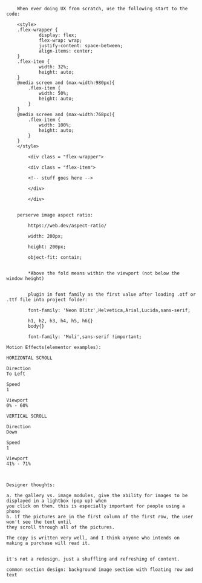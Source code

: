 		When ever doing UX from scratch, use the following start to the code:

		<style>
		.flex-wrapper {
				display: flex;
				flex-wrap: wrap;
				justify-content: space-between;
				align-items: center;
		}
		.flex-item {
				width: 32%;
				height: auto;
		}
		@media screen and (max-width:980px){
			.flex-item {
				width: 50%;
				height: auto;
			}
		}
		@media screen and (max-width:768px){
			.flex-item {
				width: 100%;
				height: auto;
			}
		}
		</style>

		    <div class = "flex-wrapper">

		    <div class = "flex-item">

		    <!-- stuff goes here -->

		    </div>

		    </div>


		perserve image aspect ratio:

			https://web.dev/aspect-ratio/

			width: 200px;

			height: 200px;

			object-fit: contain;


			*Above the fold means within the viewport (not below the window height) 


			plugin in font family as the first value after loading .otf or .ttf file into project folder:

			font-family: 'Neon Blitz',Helvetica,Arial,Lucida,sans-serif;
			
			h1, h2, h3, h4, h5, h6{}
			body{}
			
			font-family: 'Muli',sans-serif !important;



<link rel="stylesheet" href="https://cdnjs.cloudflare.com/ajax/libs/font-awesome/4.7.0/css/font-awesome.min.css">




	Motion Effects(elementor examples):

	HORIZONTAL SCROLL

	Direction
	To Left

	Speed
	1

	Viewport
	0% - 60%

	VERTICAL SCROLL

	Direction
	Down

	Speed
	1

	Viewport
	41% - 71%



	Designer thoughts: 

	a. the gallery vs. image modules, give the ability for images to be displayed in a lightbox (pop up) when 
	you click on them. this is especially important for people using a phone
	b. if the pictures are in the first column of the first row, the user won't see the text until 
	they scroll through all of the pictures. 
	
	The copy is written very well, and I think anyone who intends on making a purchase will read it.


	it's not a redesign, just a shuffling and refreshing of content.
	
	common section design: background image section with floating row and text




